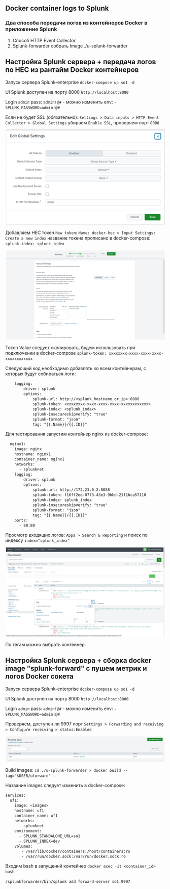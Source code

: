 ## Docker container logs to Splunk
### Два способа передачи логов из контейнеров Docker в приложение Splunk

1. Способ HTTP Event Collector
2. Splunk-forwarder собрать Image ./u-splunk-forwarder


## Настройка Splunk сервера + передача логов по HEC из рантайм Docker контейнеров 

Запуск сервера Splunk-enterprise `docker-compose up so1 -d`

UI Splunk доступен на порту 8000 `http://localhost:8000`

Login `admin` pass: `admin!@#` - можно изменить env: `- SPLUNK_PASSWORD=admin!@#`

Если не будет SSL (обязательно): `Settings > Data inputs > HTTP Event Collector > Global Settings` убираем `Enable SSL`, проверяем порт `8088`

<p align="center"> 
<a href="https://raw.githubusercontent.com/Dodexq/docker-splunk/main/screenshots/1.png" rel="some text"><img src="https://raw.githubusercontent.com/Dodexq/docker-splunk/main/screenshots/1.png" alt="" width="500" /></a>
</p>

Добавляем HEC токен `New token`: `Name: docker-hec > Input Settings: Create a new index` название токена прописано в docker-compose: `splunk-index: splunk_index`

<p align="center"> 
<a href="https://raw.githubusercontent.com/Dodexq/docker-splunk/main/screenshots/2.png" rel="some text"><img src="https://raw.githubusercontent.com/Dodexq/docker-splunk/main/screenshots/2.png" alt="" width="500" /></a>
</p>

Token Value следует скопировать, будем использовать при подключении в docker-compose `splunk-token: xxxxxxxx-xxxx-xxxx-xxxx-xxxxxxxxxxxx`

Следующий код необходимо добавлять ко всем контейнерам, с которых будут собираться логи:

```
    logging:
        driver: splunk
        options:
            splunk-url: http://<splunk_hostname_or_ip>:8088
            splunk-token: <xxxxxxxx-xxxx-xxxx-xxxx-xxxxxxxxxxxx>
            splunk-index: <splunk_index>
            splunk-insecureskipverify: "true"
            splunk-format: "json"
            tag: "{{.Name}}/{{.ID}}"
```

Для тестирования запустим контейнер nginx из docker-compose:

```
  nginx1:
    image: nginx
    hostname: nginx1
    container_name: nginx1
    networks:
      - splunknet
    logging:
        driver: splunk
        options:
            splunk-url: http://172.23.0.2:8088
            splunk-token: f16ff2ee-0773-43e3-9bbd-21f1bca57110
            splunk-index: splunk_index
            splunk-insecureskipverify: "true"
            splunk-format: "json"
            tag: "{{.Name}}/{{.ID}}"
    ports:
      - 80:80
```

Просмотр входящих логов: `Apps > Search & Reporting` и поиск по индексу `index="splunk_index"`

<p align="center"> 
<a href="https://raw.githubusercontent.com/Dodexq/docker-splunk/main/screenshots/3.png" rel="some text"><img src="https://raw.githubusercontent.com/Dodexq/docker-splunk/main/screenshots/3.png" alt="" width="500" /></a>
</p>

По тегам можно выбрать контейнер.

## Настройка Splunk сервера + сборка docker image "splunk-forward" с пушем метрик и логов Docker сокета

Запуск сервера Splunk-enterprise `docker-compose up so1 -d`

UI Splunk доступен на порту 8000 `http://localhost:8000`

Login `admin` pass: `admin!@#` - можно изменить env: `- SPLUNK_PASSWORD=admin!@#`

Проверяем, доступен ли 9997 порт `Settings > Forwarding and receiving > Configure receiving > status:Enabled`

<p align="center"> 
<a href="https://raw.githubusercontent.com/Dodexq/docker-splunk/main/screenshots/4.png" rel="some text"><img src="https://raw.githubusercontent.com/Dodexq/docker-splunk/main/screenshots/4.png" alt="" width="500" /></a>
</p>

Build images: `cd ./u-splunk-forwarder > docker build --tag="$USER/uforward" .`

Название images следует изменить в docker-compose: 

```
services:
  uf1:
    image: <images>
    hostname: uf1
    container_name: uf1
    networks:
      - splunknet
    environment:
      - SPLUNK_STANDALONE_URL=so1
      - SPLUNK_INDEX=dev
    volumes:
       - /var/lib/docker/containers:/host/containers:ro
       - /var/run/docker.sock:/var/run/docker.sock:ro
```

Входим bash в запущеннй контейнер `docker exec -it <container_id> bash`

`/splunkforwarder/bin/splunk add forward-server so1:9997`